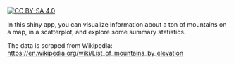 [![CC BY-SA 4.0][cc-by-sa-shield]][cc-by-sa]

[cc-by-sa]: http://creativecommons.org/licenses/by-sa/4.0/
[cc-by-sa-shield]: https://img.shields.io/badge/License-CC%20BY--SA%204.0-lightgrey.svg

In this shiny app, you can visualize information about a ton of mountains on a map, in a scatterplot, and explore some summary statistics.

The data is scraped from Wikipedia: https://en.wikipedia.org/wiki/List_of_mountains_by_elevation 

